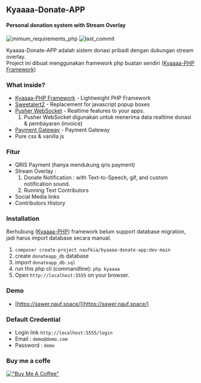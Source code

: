 ## Kyaaaa-Donate-APP
#### Personal donation system with Stream Overlay

![mimum_requirements_php](https://img.shields.io/badge/PHP-^7.3|^8.0-green?style=flat-square&logo=PHP)
![last_commit](https://img.shields.io/github/last-commit/naufkia/kyaaaa-php?style=flat-square)

Kyaaaa-Donate-APP adalah sistem donasi pribadi dengan dukungan stream overlay.\
Project ini dibuat menggunakan framework php buatan sendiri ([Kyaaaa-PHP Framework](https://github.com/naufkia/kyaaaa-php))

### What inside?

* [Kyaaaa-PHP Framework](https://github.com/naufkia/kyaaaa-php) - Lightweight PHP Framework
* [Sweetalert2](https://sweetalert2.github.io/) - Replacement for javascript popup boxes
* [Pusher WebSocket](https://pusher.com/channels) - Realtime features to your apps.
  1) Pusher WebSocket digunakan untuk menerima data realtime donasi & pembayaran (invoice)
* [Payment Gateway](https://tripay.co.id) - Payment Gateway
* Pure css & vanilla js

### Fitur

* QRIS Payment (hanya mendukung qris payment)
* Stream Overlay :
  1) Donate Notification : with Text-to-Speech, gif, and custom notification sound.
  2) Running Text Contributors
* Social Media links
* Contributors History

### Installation
Berhubung ([Kyaaaa-PHP](https://github.com/naufkia/kyaaaa-php)) framework belum support database migration, jadi harus import database secara manual.

1. `composer create-project naufkia/kyaaaa-donate-app:dev-main`
2. create `donateapp_db` database
3. import `donateapp_db.sql`
4. run this php cli (commandline): `php kyaaaa`
5. Open `http://localhost:5555` on your browser.

### Demo
* [https://sawer.nauf.space/](https://sawer.nauf.space/)

### Default Credential
* Login link `http://localhost:5555/login`
* Email : `demo@demo.com`
* Password : `demo`

### Buy me a coffe
[!["Buy Me A Coffee"](https://nauf.space/orange_img.webp)](https://nauf.space/donate)
